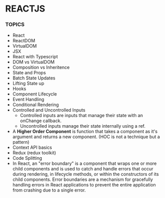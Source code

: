 # REACTJS

### TOPICS

- React
- ReactDOM
- VirtualDOM
- JSX
- React with Typescript
- DOM vs VirtualDOM
- Composition vs Inheritence
- State and Props
- Batch State Updates
- Lifting State up
- Hooks
- Component Lifecycle
- Event Handling
- Conditional Rendering
- Controlled and Uncontrolled Inputs
  - Controlled inputs are inputs that manage their state with an onChange callback.
  - Uncontrolled inputs manage their state internally using a ref.
- A **Higher Order Component** is function that takes a component as it's argument and returns a new component. (HOC is not a technique but a pattern)
- Context API basics
- Redux (redux toolkit)
- Code Splitting
- In React, an "error boundary" is a component that wraps one or more child components and is used to catch and handle errors that occur during rendering, in lifecycle methods, or within the constructors of its child components. Error boundaries are a mechanism for gracefully handling errors in React applications to prevent the entire application from crashing due to a single error.
